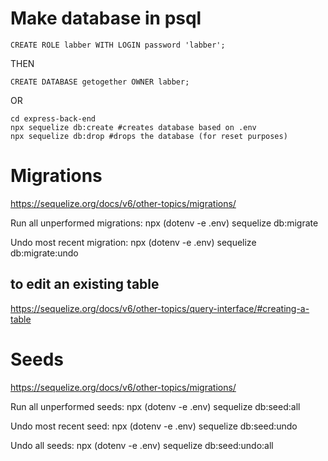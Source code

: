 # Make database in psql
``` 
CREATE ROLE labber WITH LOGIN password 'labber';
```
THEN

```
CREATE DATABASE getogether OWNER labber; 
```
OR

```
cd express-back-end
npx sequelize db:create #creates database based on .env
npx sequelize db:drop #drops the database (for reset purposes)
```
# Migrations
https://sequelize.org/docs/v6/other-topics/migrations/

Run all unperformed migrations:
npx (dotenv -e .env) sequelize db:migrate  

Undo most recent migration:
npx (dotenv -e .env) sequelize db:migrate:undo

## to edit an existing table
https://sequelize.org/docs/v6/other-topics/query-interface/#creating-a-table

# Seeds
https://sequelize.org/docs/v6/other-topics/migrations/

Run all unperformed seeds:
npx (dotenv -e .env) sequelize db:seed:all 

Undo most recent seed:
npx (dotenv -e .env) sequelize db:seed:undo

Undo all seeds:
npx (dotenv -e .env) sequelize db:seed:undo:all
